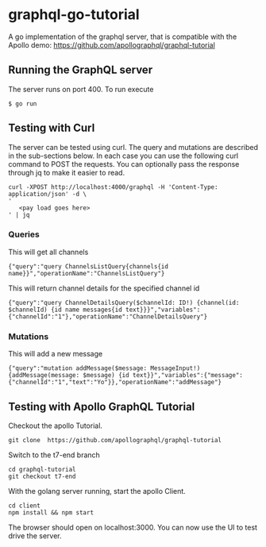 # graphql-go-tutorial
A go implementation of the graphql server, that is compatible with the Apollo demo: https://github.com/apollographql/graphql-tutorial

## Running the GraphQL server
The server runs on port 400.  To run execute

    $ go run  

## Testing with Curl
The server can be tested using curl.   The query and mutations are described in the sub-sections below.   In each case you can use the following curl command to  POST the requests.  You can optionally pass the response through jq to make it easier to read.

    curl -XPOST http://localhost:4000/graphql -H 'Content-Type: application/json' -d \
    '
       <pay load goes here>
    ' | jq


### Queries

This will get all channels

    {"query":"query ChannelsListQuery{channels{id name}}","operationName":"ChannelsListQuery"}

This will return channel details for the specified channel id

    {"query":"query ChannelDetailsQuery($channelId: ID!) {channel(id: $channelId) {id name messages{id text}}}","variables":{"channelId":"1"},"operationName":"ChannelDetailsQuery"}

### Mutations
   This will add a new message

    {"query":"mutation addMessage($message: MessageInput!) {addMessage(message: $message) {id text}}","variables":{"message":{"channelId":"1","text":"Yo"}},"operationName":"addMessage"}

## Testing with Apollo GraphQL Tutorial
Checkout the apollo Tutorial.

    git clone  https://github.com/apollographql/graphql-tutorial

Switch to the t7-end branch

    cd graphql-tutorial
    git checkout t7-end

With the golang server running, start the apollo Client.  

    cd client
    npm install && npm start

The browser should open on localhost:3000.  You can now use the UI to test drive the server.
